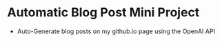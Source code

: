 # Automatic Blog Post Mini Project
* Auto-Generate blog posts on my github.io page using the OpenAI API
